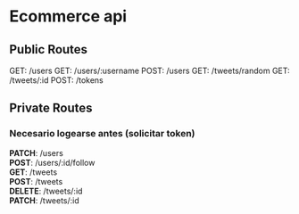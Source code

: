# Ecommerce api

## Public Routes

GET:    /users 
GET:    /users/:username 
POST:   /users 
GET:    /tweets/random 
GET:    /tweets/:id 
POST:   /tokens

## Private Routes
### Necesario logearse antes (solicitar token)

**PATCH**:  /users  
**POST**:   /users/:id/follow  
**GET**:    /tweets  
**POST**:   /tweets  
**DELETE**: /tweets/:id  
**PATCH**:  /tweets/:id  
